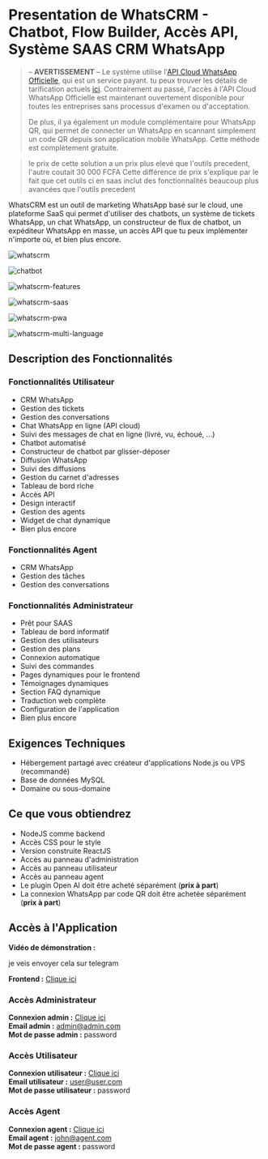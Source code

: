 # Presentation de WhatsCRM - Chatbot, Flow Builder, Accès API, Système SAAS CRM WhatsApp

> – **AVERTISSEMENT** – Le système utilise l'[API Cloud WhatsApp Officielle](https://developers.facebook.com/docs/whatsapp/cloud-api), qui est un service payant. tu peux trouver les détails de tarification actuels [ici](https://business.whatsapp.com/products/platform-pricing). Contrairement au passé, l'accès à l'API Cloud WhatsApp Officielle est maintenant ouvertement disponible pour toutes les entreprises sans processus d'examen ou d'acceptation.
> 
> De plus, il ya également un module complémentaire pour WhatsApp QR, qui permet de connecter un WhatsApp en scannant simplement un code QR depuis son application mobile WhatsApp. Cette méthode est complètement gratuite.

> le prix de cette solution a un prix plus elevé que l'outils precedent, l'autre coutait 30 000 FCFA
Cette différence de prix s'explique par le fait que cet outils ci en saas inclut des fonctionnalités beaucoup plus avancées que l'outils precedent

WhatsCRM est un outil de marketing WhatsApp basé sur le cloud, une plateforme SaaS qui permet d'utiliser des chatbots, un système de tickets WhatsApp, un chat WhatsApp, un constructeur de flux de chatbot, un expéditeur WhatsApp en masse, un accès API que tu peux implémenter n'importe où, et bien plus encore.

![whatscrm](https://camo.envatousercontent.com/64f5000b8d5b2f86059a635f76b5cd66b0005af4/68747470733a2f2f68616d696473616966692e636f6d2f636f646563616e796f6e2f776861747363726d2f62616e6e65725f6f6e652e706e67)

![chatbot](https://camo.envatousercontent.com/ff63dc1e6b6d98986b3420481d4c27d491adbfb1/68747470733a2f2f68616d696473616966692e636f6d2f636f646563616e796f6e2f776861747363726d2f62616e6e65725f74776f2e706e67)

![whatscrm-features](https://camo.envatousercontent.com/5aa5a990670bd1e0b1e26751b41b67194891fa5b/68747470733a2f2f68616d696473616966692e636f6d2f636f646563616e796f6e2f776861747363726d2f62616e6e65725f74687265655f757064617465642e706e67)

![whatscrm-saas](https://camo.envatousercontent.com/3e6f10f312a5e16fda53bfcca494c18bb10ac703/68747470733a2f2f68616d696473616966692e636f6d2f636f646563616e796f6e2f776861747363726d2f62616e6e65725f666f75722e706e67)

![whatscrm-pwa](https://camo.envatousercontent.com/b2b6ecb11c88ea7dce59530fa561b192c3f0db2f/68747470733a2f2f68616d696473616966692e636f6d2f636f646563616e796f6e2f776861747363726d2f62616e6e65725f7369782e706e67)

![whatscrm-multi-language](https://camo.envatousercontent.com/863d96ee5307676a21ef99306ca941d63ec5cc79/68747470733a2f2f68616d696473616966692e636f6d2f636f646563616e796f6e2f776861747363726d2f62616e6e65725f736576656e2e706e67)

## Description des Fonctionnalités

### Fonctionnalités Utilisateur

- CRM WhatsApp
- Gestion des tickets
- Gestion des conversations
- Chat WhatsApp en ligne (API cloud)
- Suivi des messages de chat en ligne (livré, vu, échoué, ...)
- Chatbot automatisé
- Constructeur de chatbot par glisser-déposer
- Diffusion WhatsApp
- Suivi des diffusions
- Gestion du carnet d'adresses
- Tableau de bord riche
- Accès API
- Design interactif
- Gestion des agents
- Widget de chat dynamique
- Bien plus encore

### Fonctionnalités Agent

- CRM WhatsApp
- Gestion des tâches
- Gestion des conversations

### Fonctionnalités Administrateur

- Prêt pour SAAS
- Tableau de bord informatif
- Gestion des utilisateurs
- Gestion des plans
- Connexion automatique
- Suivi des commandes
- Pages dynamiques pour le frontend
- Témoignages dynamiques
- Section FAQ dynamique
- Traduction web complète
- Configuration de l'application
- Bien plus encore

## Exigences Techniques

- Hébergement partagé avec créateur d'applications Node.js ou VPS (recommandé)
- Base de données MySQL
- Domaine ou sous-domaine

## Ce que vous obtiendrez

- NodeJS comme backend
- Accès CSS pour le style
- Version construite ReactJS
- Accès au panneau d'administration
- Accès au panneau utilisateur
- Accès au panneau agent
- Le plugin Open AI doit être acheté séparément (**prix à part**)
- La connexion WhatsApp par code QR doit être achetée séparément (**prix à part**)

## Accès à l'Application

**Vidéo de démonstration :** 

je veis envoyer cela sur telegram

**Frontend :** [Clique ici](http://crm.oneoftheprojects.com/)

### Accès Administrateur
**Connexion admin :** [Clique ici](http://crm.oneoftheprojects.com/admin)  
**Email admin :** admin@admin.com  
**Mot de passe admin :** password

### Accès Utilisateur
**Connexion utilisateur :** [Clique ici](http://crm.oneoftheprojects.com/user)  
**Email utilisateur :** user@user.com  
**Mot de passe utilisateur :** password

### Accès Agent
**Connexion agent :** [Clique ici](http://crm.oneoftheprojects.com/agent)  
**Email agent :** john@agent.com  
**Mot de passe agent :** password